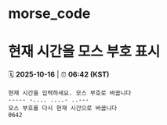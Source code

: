 # morse_code
# 현재 시간을 모스 부호 표시
<!-- MORSE_TIME_START -->
🗓️ **2025-10-16** | ⏰ **06:42 (KST)**

```
현재 시간을 입력하세요. 모스 부호로 바꿉니다
----- -.... ....- ..---
모스 부호를 다시 현재 시간으로 바꿉니다
0642
```
<!-- MORSE_TIME_END -->
